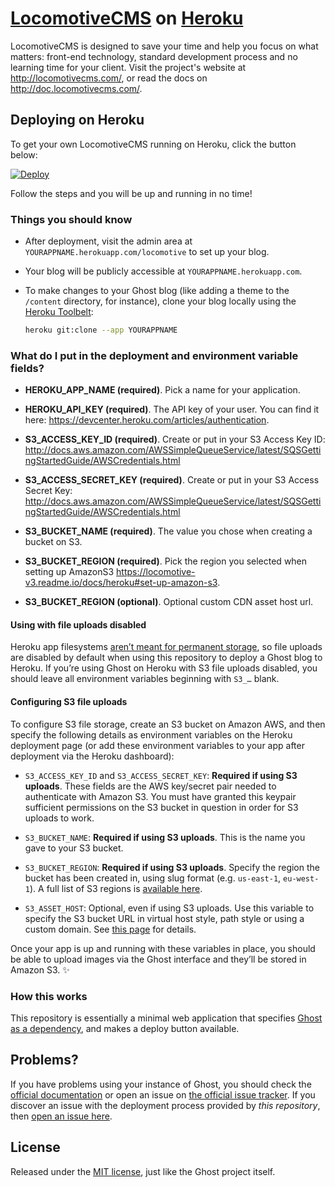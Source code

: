 # [LocomotiveCMS](https://github.com/locomotivecms/engine) on [Heroku](http://heroku.com)

LocomotiveCMS is designed to save your time and help you focus on what matters: front-end technology, standard development process and no learning time for your client. Visit the project's website at <http://locomotivecms.com/>, or read the docs on <http://doc.locomotivecms.com/>.

## Deploying on Heroku

To get your own LocomotiveCMS running on Heroku, click the button below:

[![Deploy](https://www.herokucdn.com/deploy/button.svg)](https://heroku.com/deploy?template=https://github.com/locomotivecms/heroku-instant-deploy)

Follow the steps and you will be up and running in no time!

### Things you should know

- After deployment, visit the admin area at `YOURAPPNAME.herokuapp.com/locomotive` to set up your blog.

- Your blog will be publicly accessible at `YOURAPPNAME.herokuapp.com`.

- To make changes to your Ghost blog (like adding a theme to the `/content` directory, for instance), clone your blog locally using the [Heroku Toolbelt](https://toolbelt.heroku.com/):

  ```sh
  heroku git:clone --app YOURAPPNAME
  ```

### What do I put in the deployment and environment variable fields?

- **HEROKU_APP_NAME (required)**. Pick a name for your application.

- **HEROKU_API_KEY (required)**. The API key of your user. You can find it here: <https://devcenter.heroku.com/articles/authentication>.

- **S3_ACCESS_KEY_ID (required)**. Create or put in your S3 Access Key ID: <http://docs.aws.amazon.com/AWSSimpleQueueService/latest/SQSGettingStartedGuide/AWSCredentials.html>

- **S3_ACCESS_SECRET_KEY (required)**. Create or put in your S3 Access Secret Key: <http://docs.aws.amazon.com/AWSSimpleQueueService/latest/SQSGettingStartedGuide/AWSCredentials.html>

- **S3_BUCKET_NAME (required)**. The value you chose when creating a bucket on S3.

- **S3_BUCKET_REGION (required)**. Pick the region you selected when setting up AmazonS3 <https://locomotive-v3.readme.io/docs/heroku#set-up-amazon-s3>.

- **S3_BUCKET_REGION (optional)**. Optional custom CDN asset host url.

#### Using with file uploads disabled

Heroku app filesystems [aren’t meant for permanent storage](https://devcenter.heroku.com/articles/dynos#ephemeral-filesystem), so file uploads are disabled by default when using this repository to deploy a Ghost blog to Heroku. If you’re using Ghost on Heroku with S3 file uploads disabled, you should leave all environment variables beginning with `S3_…` blank.

#### Configuring S3 file uploads

To configure S3 file storage, create an S3 bucket on Amazon AWS, and then specify the following details as environment variables on the Heroku deployment page (or add these environment variables to your app after deployment via the Heroku dashboard):

- `S3_ACCESS_KEY_ID` and `S3_ACCESS_SECRET_KEY`: **Required if using S3 uploads**. These fields are the AWS key/secret pair needed to authenticate with Amazon S3. You must have granted this keypair sufficient permissions on the S3 bucket in question in order for S3 uploads to work.

- `S3_BUCKET_NAME`: **Required if using S3 uploads**. This is the name you gave to your S3 bucket.

- `S3_BUCKET_REGION`: **Required if using S3 uploads**. Specify the region the bucket has been created in, using slug format (e.g. `us-east-1`, `eu-west-1`). A full list of S3 regions is [available here](http://docs.aws.amazon.com/general/latest/gr/rande.html#s3_region).

- `S3_ASSET_HOST`: Optional, even if using S3 uploads. Use this variable to specify the S3 bucket URL in virtual host style, path style or using a custom domain. See [this page](http://docs.aws.amazon.com/AmazonS3/latest/dev/VirtualHosting.html) for details.

Once your app is up and running with these variables in place, you should be able to upload images via the Ghost interface and they’ll be stored in Amazon S3. :sparkles:

### How this works

This repository is essentially a minimal web application that specifies [Ghost as a dependency](https://github.com/TryGhost/Ghost/wiki/Using-Ghost-as-an-NPM-module), and makes a deploy button available.

## Problems?

If you have problems using your instance of Ghost, you should check the [official documentation](http://support.ghost.org/) or open an issue on [the official issue tracker](https://github.com/TryGhost/Ghost/issues). If you discover an issue with the deployment process provided by *this repository*, then [open an issue here](https://github.com/cobyism/ghost-on-heroku).

## License

Released under the [MIT license](./LICENSE), just like the Ghost project itself.
